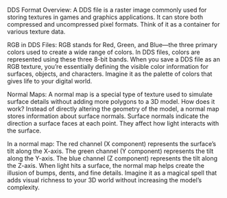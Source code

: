 DDS Format Overview:
A DDS file is a raster image commonly used for storing textures in games and graphics applications.
It can store both compressed and uncompressed pixel formats.
Think of it as a container for various texture data.

RGB in DDS Files:
RGB stands for Red, Green, and Blue—the three primary colors used to create a wide range of colors.
In DDS files, colors are represented using these three 8-bit bands.
When you save a DDS file as an RGB texture, you’re essentially defining the visible color information for surfaces, objects, and characters.
Imagine it as the palette of colors that gives life to your digital world.

Normal Maps:
A normal map is a special type of texture used to simulate surface details without adding more polygons to a 3D model.
How does it work? Instead of directly altering the geometry of the model, a normal map stores information about surface normals.
Surface normals indicate the direction a surface faces at each point. They affect how light interacts with the surface.

In a normal map:
The red channel (X component) represents the surface’s tilt along the X-axis.
The green channel (Y component) represents the tilt along the Y-axis.
The blue channel (Z component) represents the tilt along the Z-axis.
When light hits a surface, the normal map helps create the illusion of bumps, dents, and fine details.
Imagine it as a magical spell that adds visual richness to your 3D world without increasing the model’s complexity.
